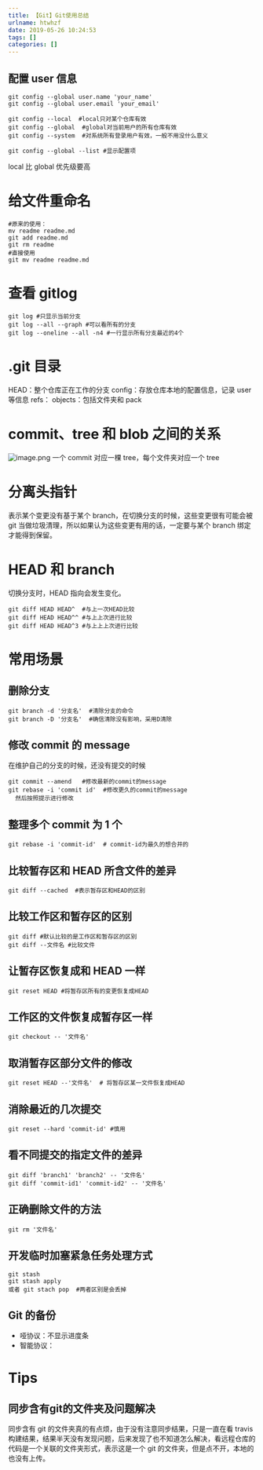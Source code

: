 ```yaml
---
title: 【Git】Git使用总结
urlname: htwhzf
date: 2019-05-26 10:24:53
tags: []
categories: []
---
```


## 配置 user 信息

```
git config --global user.name 'your_name'
git config --global user.email 'your_email'

git config --local  #local只对某个仓库有效
git config --global  #global对当前用户的所有仓库有效
git config --system  #对系统所有登录用户有效，一般不用没什么意义

git config --global --list #显示配置项
```

local 比 global 优先级要高

# 给文件重命名

```git
#原来的使用：
mv readme readme.md
git add readme.md
git rm readme
#直接使用
git mv readme readme.md
```

# 查看 gitlog

```git
git log #只显示当前分支
git log --all --graph #可以看所有的分支
git log --oneline --all -n4 #一行显示所有分支最近的4个
```

# .git 目录

HEAD：整个仓库正在工作的分支
config：存放仓库本地的配置信息，记录 user 等信息
refs：
objects：包括文件夹和 pack

# commit、tree 和 blob 之间的关系

![image.png](https://cdn.nlark.com/yuque/0/2019/png/187932/1558841650988-46fcccb5-6359-4112-8808-e60284941018.png#align=left&display=inline&height=681&margin=%5Bobject%20Object%5D&name=image.png&originHeight=681&originWidth=1132&size=170368&status=done&style=none&width=1132)
一个 commit 对应一棵 tree，每个文件夹对应一个 tree

# 分离头指针

表示某个变更没有基于某个 branch，在切换分支的时候，这些变更很有可能会被 git 当做垃圾清理，所以如果认为这些变更有用的话，一定要与某个 branch 绑定才能得到保留。

# HEAD 和 branch

切换分支时，HEAD 指向会发生变化。

```git
git diff HEAD HEAD^  #与上一次HEAD比较
git diff HEAD HEAD^^ #与上上次进行比较
git diff HEAD HEAD^3 #与上上上次进行比较
```

# 常用场景

## 删除分支

```git
git branch -d '分支名'  #清除分支的命令
git branch -D '分支名'  #确信清除没有影响，采用D清除
```

## 修改 commit 的 message

在维护自己的分支的时候，还没有提交的时候

```git
git commit --amend   #修改最新的commit的message
git rebase -i 'commit id'  #修改更久的commit的message
  然后按照提示进行修改
```

## 整理多个 commit 为 1 个

```git
git rebase -i 'commit-id'  # commit-id为最久的想合并的
```

## 比较暂存区和 HEAD 所含文件的差异

```git
git diff --cached  #表示暂存区和HEAD的区别
```

## 比较工作区和暂存区的区别

```git
git diff #默认比较的是工作区和暂存区的区别
git diff --文件名 #比较文件
```

## 让暂存区恢复成和 HEAD 一样

```git
git reset HEAD #将暂存区所有的变更恢复成HEAD
```

## 工作区的文件恢复成暂存区一样

```git
git checkout -- '文件名'
```

## 取消暂存区部分文件的修改

```git
git reset HEAD --'文件名'  # 将暂存区某一文件恢复成HEAD
```

## 消除最近的几次提交

```git
git reset --hard 'commit-id' #慎用
```

## 看不同提交的指定文件的差异

```git
git diff 'branch1' 'branch2' -- '文件名'
git diff 'commit-id1' 'commit-id2' -- '文件名'
```

## 正确删除文件的方法

```git
git rm '文件名'
```

## 开发临时加塞紧急任务处理方式

```git
git stash
git stash apply
或者 git stach pop  #两者区别是会丢掉
```

## Git 的备份

- 哑协议：不显示进度条
- 智能协议：

# Tips
## 同步含有git的文件夹及问题解决
同步含有 git 的文件夹真的有点烦，由于没有注意同步结果，只是一直在看 travis 构建结果，结果半天没有发现问题，后来发现了也不知道怎么解决，看远程仓库的代码是一个关联的文件夹形式，表示这是一个 git 的文件夹，但是点不开，本地的也没有上传。